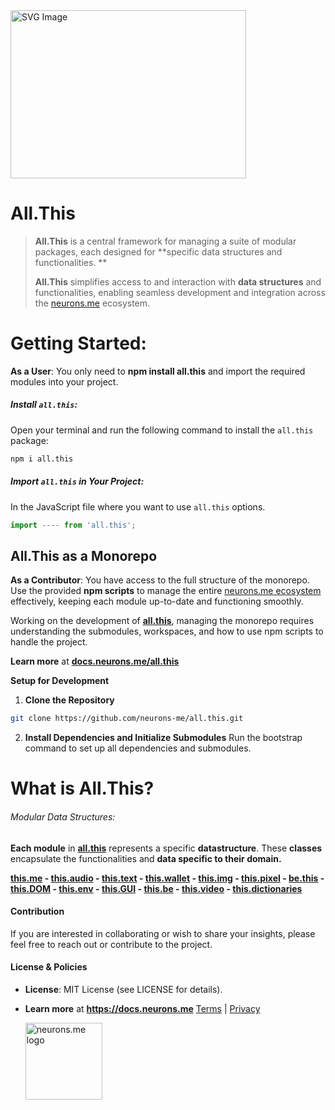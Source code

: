 <img src="https://docs.neurons.me/media/all.this.png" alt="SVG Image" width="377" height="269">

# All.This
> **All.This** is a central framework for managing a suite of modular packages, each designed for **specific data structures and functionalities. **
>
> **All.This** simplifies access to and interaction with **data structures** and functionalities, enabling seamless development and integration across the [neurons.me](https://neurons.me) ecosystem.

# Getting Started:
 **As a User**: You only need to **npm install all.this** and import the required modules into your project. 

##### **Install `all.this`:**
Open your terminal and run the following command to install the `all.this` package:

```bash
npm i all.this
```

##### **Import `all.this` in Your Project:**
In the JavaScript file where you want to use `all.this` options.

```js
import ---- from 'all.this';
```

## **All.This as a Monorepo**
 **As a Contributor**: You have access to the full structure of the monorepo. Use the provided **npm scripts** to manage the entire [neurons.me ecosystem](https://neurons.me) effectively, keeping each module up-to-date and functioning smoothly.

Working on the development of **[all.this](https://docs.neurons.me/all.this)**, managing the monorepo requires understanding the submodules, workspaces, and how to use npm scripts to handle the project.

  **Learn more** at **[docs.neurons.me/all.this](https://docs.neurons.me/all.this)**

**Setup for Development**
1. **Clone the Repository**

```bash
git clone https://github.com/neurons-me/all.this.git
```

2. **Install Dependencies and Initialize Submodules**
    Run the bootstrap command to set up all dependencies and submodules.

# What is All.This?

###### Modular Data Structures:
**Each module** in **[all.this](https://neurons.me/all-this)** represents a specific **datastructure**. These **classes** encapsulate the functionalities and **data specific to their domain.**

**[this.me](https://docs.neurons.me/this.me/index.html)  - [this.audio](https://docs.neurons.me/this.audio/index.html) - [this.text](https://docs.neurons.me/this.text/index.html) - [this.wallet](https://docs.neurons.me/this.wallet/index.html) - [this.img](https://docs.neurons.me/this.img/index.html) - [this.pixel](https://docs.neurons.me/this.pixel/index.html) - [be.this](https://docs.neurons.me/be.this/index.html) - [this.DOM](https://docs.neurons.me/this.DOM/index.html) - [this.env](https://docs.neurons.me/this.env/index.html) - [this.GUI](https://docs.neurons.me/this.GUI/index.html) - [this.be](https://docs.neurons.me/this.be/index.html) - [this.video](https://docs.neurons.me/this.video/index.html) - [this.dictionaries](https://docs.neurons.me/this.dictionaries/index.html)** 

#### Contribution
If you are interested in collaborating or wish to share your insights, please feel free to reach out or contribute to the project.
#### License & Policies
- **License**: MIT License (see LICENSE for details).

- **Learn more** at **https://docs.neurons.me**
  [Terms](https://docs.neurons.me/terms-and-conditions) | [Privacy](https://docs.neurons.me/privacy-policy)
  
  <img src="https://docs.neurons.me/neurons.me.webp" alt="neurons.me logo" width="123" height="123">





